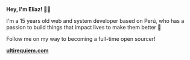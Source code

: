**Hey, I'm Eliaz! 👋🏽**

I'm a 15 years old web and system developer based on Perú, who has a passion to
build things that impact lives to make them better 🚀

Follow me on my way to becoming a full-time open sourcer!

**[ultirequiem.com](https://ultirequiem.com)**
